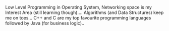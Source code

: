 Low Level Programming in Operating System, Networking space is my Interest Area (still learning though)....
Algorithms (and Data Structures) keep me on toes...
C++ and C are my top favourite programming languages followed by Java (for business logic)..


<!---
nishithpandey/nishithpandey is a ✨ special ✨ repository because its `README.md` (this file) appears on your GitHub profile.
You can click the Preview link to take a look at your changes.
--->
